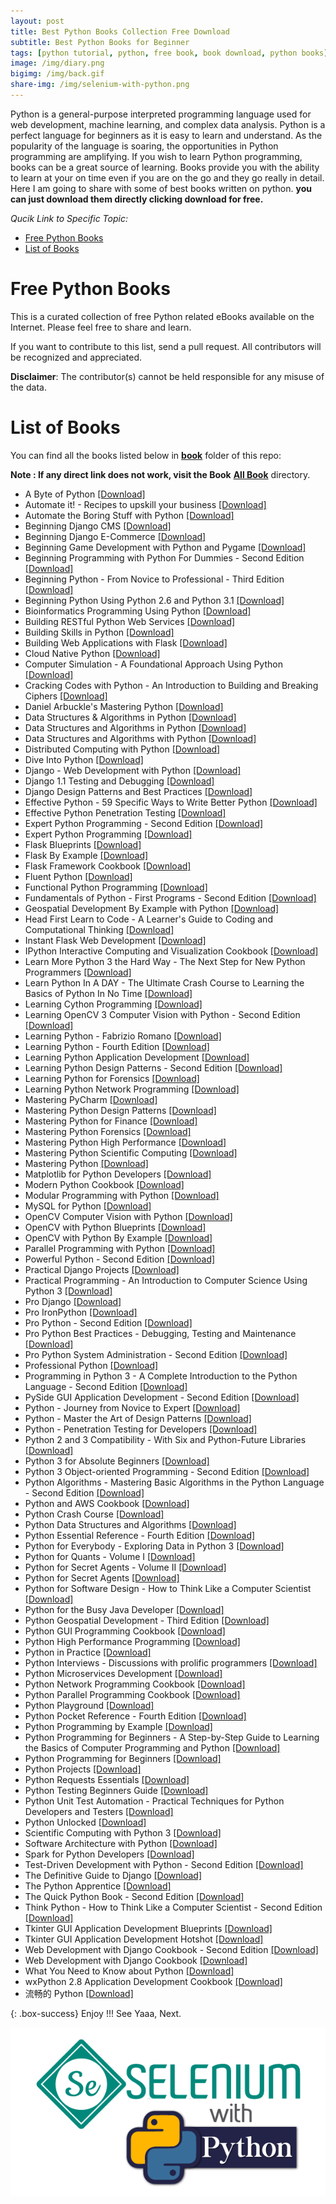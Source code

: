 ```yaml
---
layout: post
title: Best Python Books Collection Free Download
subtitle: Best Python Books for Beginner
tags: [python tutorial, python, free book, book download, python books]
image: /img/diary.png
bigimg: /img/back.gif
share-img: /img/selenium-with-python.png
---
```


Python is a general-purpose interpreted programming language used for web development, machine learning, and complex data analysis. Python is a perfect language for beginners as it is easy to learn and understand. As the popularity of the language is soaring, the opportunities in Python programming are amplifying. If you wish to learn Python programming, books can be a great source of learning. Books provide you with the ability to learn at your on time even if you are on the go and they go really in detail. Here I am going to share with some of best books written on python.
**you can just download them directly clicking **download** for free.**

_Qucik Link to Specific Topic:_

- [Free Python Books](#free-python-books)
- [List of Books](#list-of-books)

# Free Python Books

This is a curated collection of free Python related eBooks available on the Internet. Please feel free to share and learn.

If you want to contribute to this list, send a pull request. All contributors will be recognized and appreciated.

**Disclaimer**: The contributor(s) cannot be held responsible for any misuse of the data.

# List of Books

You can find all the books listed below in [**book**](https://github.com/rafayet13/Free-Python-Books/blob/master/book) folder of this repo:

**Note : If any direct link does not work, visit the Book** [**All Book**](https://github.com/rafayet13/Free-Python-Books/blob/master/book) directory.

- A Byte of Python [[Download]](https://github.com/rafayet13/Free-Python-Books/blob/master/book/A%20Byte%20of%20Python.pdf)
- Automate it! - Recipes to upskill your business [[Download]](https://github.com/rafayet13/Free-Python-Books/blob/master/book/Automate%20it%21%20-%20Recipes%20to%20upskill%20your%20business.pdf)
- Automate the Boring Stuff with Python [[Download]](https://github.com/rafayet13/Free-Python-Books/blob/master/book/Automate%20the%20Boring%20Stuff%20with%20Python.epub)
- Beginning Django CMS [[Download]](/book/Beginning%20Django%20CMS.pdf)
- Beginning Django E-Commerce [[Download]](/book/Beginning%20Django%20E-Commerce.pdf)
- Beginning Game Development with Python and Pygame [[Download]](/book/Beginning%20Game%20Development%20with%20Python%20and%20Pygame.pdf)
- Beginning Programming with Python For Dummies - Second Edition [[Download]](/book/Beginning%20Programming%20with%20Python%20For%20Dummies%20-%20Second%20Edition.epub)
- Beginning Python - From Novice to Professional - Third Edition [[Download]](/book/Beginning%20Python%20-%20From%20Novice%20to%20Professional%20-%20Third%20Edition.pdf)
- Beginning Python Using Python 2.6 and Python 3.1 [[Download]](/book/Beginning%20Python%20Using%20Python%202.6%20and%20Python%203.1.pdf)
- Bioinformatics Programming Using Python [[Download]](/book/Bioinformatics%20Programming%20Using%20Python.pdf)
- Building RESTful Python Web Services [[Download]](/book/Building%20RESTful%20Python%20Web%20Services.pdf)
- Building Skills in Python [[Download]](/book/Building%20Skills%20in%20Python.pdf)
- Building Web Applications with Flask [[Download]](/book/Building%20Web%20Applications%20with%20Flask.pdf)
- Cloud Native Python [[Download]](/book/Cloud%20Native%20Python.azw3)
- Computer Simulation - A Foundational Approach Using Python [[Download]](https://github.com/rafayet13/Free-Python-Books/blob/master/book/Computer%20Simulation%20-%20A%20Foundational%20Approach%20Using%20Python.pdf)
- Cracking Codes with Python - An Introduction to Building and Breaking Ciphers [[Download]](https://github.com/rafayet13/Free-Python-Books/blob/master/book/Cracking%20Codes%20with%20Python%20-%20An%20Introduction%20to%20Building%20and%20Breaking%20Ciphers.epub)
- Daniel Arbuckle's Mastering Python [[Download]](/book/Daniel%20Arbuckle%27s%20Mastering%20Python.epub)
- Data Structures & Algorithms in Python [[Download]](/book/Data%20Structures%20%26%20Algorithms%20in%20Python.pdf)
- Data Structures and Algorithms in Python [[Download]](/book/Data%20Structures%20and%20Algorithms%20in%20Python.pdf)
- Data Structures and Algorithms with Python [[Download]](/book/Data%20Structures%20and%20Algorithms%20with%20Python.pdf)
- Distributed Computing with Python [[Download]](/book/Distributed%20Computing%20with%20Python.pdf)
- Dive Into Python [[Download]](/book/Dive%20Into%20Python.pdf)
- Django - Web Development with Python [[Download]](/book/Django%20-%20Web%20Development%20with%20Python.pdf)
- Django 1.1 Testing and Debugging [[Download]](/book/Django%201.1%20Testing%20and%20Debugging.pdf)
- Django Design Patterns and Best Practices [[Download]](/book/Django%20Design%20Patterns%20and%20Best%20Practices.pdf)
- Effective Python - 59 Specific Ways to Write Better Python [[Download]](/book/Effective%20Python%20-%2059%20Specific%20Ways%20to%20Write%20Better%20Python.epub)
- Effective Python Penetration Testing [[Download]](https://github.com/rafayet13/Free-Python-Books/blob/master/book/Effective%20Python%20Penetration%20Testing.pdf)
- Expert Python Programming - Second Edition [[Download]](/book/Expert%20Python%20Programming%20-%20Second%20Edition.pdf)
- Expert Python Programming [[Download]](/book/Expert%20Python%20Programming.pdf)
- Flask Blueprints [[Download]](/book/Flask%20Blueprints.pdf)
- Flask By Example [[Download]](/book/Flask%20By%20Example.pdf)
- Flask Framework Cookbook [[Download]](/book/Flask%20Framework%20Cookbook.pdf)
- Fluent Python [[Download]](/book/Fluent%20Python.pdf)
- Functional Python Programming [[Download]](/book/Functional%20Python%20Programming.pdf)
- Fundamentals of Python - First Programs - Second Edition [[Download]](/book/Fundamentals%20of%20Python%20-%20First%20Programs%20-%20Second%20Edition.pdf)
- Geospatial Development By Example with Python [[Download]](/book/Geospatial%20Development%20By%20Example%20with%20Python.pdf)
- Head First Learn to Code - A Learner's Guide to Coding and Computational Thinking [[Download]](/book/Head%20First%20Learn%20to%20Code%20-%20A%20Learner%27s%20Guide%20to%20Coding%20and%20Computational%20Thinking.pdf)
- Instant Flask Web Development [[Download]](/book/Instant%20Flask%20Web%20Development.pdf)
- IPython Interactive Computing and Visualization Cookbook [[Download]](/book/IPython%20Interactive%20Computing%20and%20Visualization%20Cookbook.pdf)
- Learn More Python 3 the Hard Way - The Next Step for New Python Programmers [[Download]](/book/Learn%20More%20Python%203%20the%20Hard%20Way%20-%20The%20Next%20Step%20for%20New%20Python%20Programmers.pdf)
- Learn Python In A DAY - The Ultimate Crash Course to Learning the Basics of Python In No Time [[Download]](https://github.com/rafayet13/Free-Python-Books/blob/master/book/Learn%20Python%20In%20A%20DAY%20-%20The%20Ultimate%20Crash%20Course%20to%20Learning%20the%20Basics%20of%20Python%20In%20No%20Time.epub)
- Learning Cython Programming [[Download]](/book/Learning%20Cython%20Programming.pdf)
- Learning OpenCV 3 Computer Vision with Python - Second Edition [[Download]](/book/Learning%20OpenCV%203%20Computer%20Vision%20with%20Python%20-%20Second%20Edition.pdf)
- Learning Python - Fabrizio Romano [[Download]](/book/Learning%20Python%20-%20Fabrizio%20Romano.pdf)
- Learning Python - Fourth Edition [[Download]](/book/Learning%20Python%20-%20Fourth%20Edition.pdf)
- Learning Python Application Development [[Download]](/book/Learning%20Python%20Application%20Development.pdf)
- Learning Python Design Patterns - Second Edition [[Download]](/book/Learning%20Python%20Design%20Patterns%20-%20Second%20Edition.pdf)
- Learning Python for Forensics [[Download]](/book/Learning%20Python%20for%20Forensics.pdf)
- Learning Python Network Programming [[Download]](/book/Learning%20Python%20Network%20Programming.pdf)
- Mastering PyCharm [[Download]](/book/Mastering%20PyCharm.pdf)
- Mastering Python Design Patterns [[Download]](/book/Mastering%20Python%20Design%20Patterns.pdf)
- Mastering Python for Finance [[Download]](/book/Mastering%20Python%20for%20Finance.pdf)
- Mastering Python Forensics [[Download]](/book/Mastering%20Python%20Forensics.pdf)
- Mastering Python High Performance [[Download]](/book/Mastering%20Python%20High%20Performance.pdf)
- Mastering Python Scientific Computing [[Download]](/book/Mastering%20Python%20Scientific%20Computing.pdf)
- Mastering Python [[Download]](/book/Mastering%20Python.pdf)
- Matplotlib for Python Developers [[Download]](/book/Matplotlib%20for%20Python%20Developers.pdf)
- Modern Python Cookbook [[Download]](/book/Modern%20Python%20Cookbook.pdf)
- Modular Programming with Python [[Download]](/book/Modular%20Programming%20with%20Python.pdf)
- MySQL for Python [[Download]](https://github.com/rafayet13/Free-Python-Books/blob/master/book/MySQL%20for%20Python.pdf)
- OpenCV Computer Vision with Python [[Download]](/book/OpenCV%20Computer%20Vision%20with%20Python.pdf)
- OpenCV with Python Blueprints [[Download]](/book/OpenCV%20with%20Python%20Blueprints.pdf)
- OpenCV with Python By Example [[Download]](/book/OpenCV%20with%20Python%20By%20Example.pdf)
- Parallel Programming with Python [[Download]](/book/Parallel%20Programming%20with%20Python.pdf)
- Powerful Python - Second Edition [[Download]](/book/Powerful%20Python%20-%20Second%20Edition.epub)
- Practical Django Projects [[Download]](/book/Practical%20Django%20Projects.pdf)
- Practical Programming - An Introduction to Computer Science Using Python 3 [[Download]](/book/Practical%20Programming%20-%20An%20Introduction%20to%20Computer%20Science%20Using%20Python%203.pdf)
- Pro Django [[Download]](/book/Pro%20Django.pdf)
- Pro IronPython [[Download]](/book/Pro%20IronPython.pdf)
- Pro Python - Second Edition [[Download]](/book/Pro%20Python%20-%20Second%20Edition.pdf)
- Pro Python Best Practices - Debugging, Testing and Maintenance [[Download]](https://github.com/rafayet13/Free-Python-Books/blob/master/book/Pro%20Python%20Best%20Practices%20-%20Debugging%2C%20Testing%20and%20Maintenance.pdf)
- Pro Python System Administration - Second Edition [[Download]](/book/Pro%20Python%20System%20Administration%20-%20Second%20Edition.pdf)
- Professional Python [[Download]](/book/Professional%20Python.epub)
- Programming in Python 3 - A Complete Introduction to the Python Language - Second Edition [[Download]](/book/Programming%20in%20Python%203%20-%20A%20Complete%20Introduction%20to%20the%20Python%20Language%20-%20Second%20Edition.pdf)
- PySide GUI Application Development - Second Edition [[Download]](/book/PySide%20GUI%20Application%20Development%20-%20Second%20Edition.pdf)
- Python - Journey from Novice to Expert [[Download]](/book/Python%20-%20Journey%20from%20Novice%20to%20Expert.pdf)
- Python - Master the Art of Design Patterns [[Download]](/book/Python%20-%20Master%20the%20Art%20of%20Design%20Patterns.pdf)
- Python - Penetration Testing for Developers [[Download]](https://github.com/rafayet13/Free-Python-Books/blob/master/book/Python%20-%20Penetration%20Testing%20for%20Developers.pdf)
- Python 2 and 3 Compatibility - With Six and Python-Future Libraries [[Download]](/book/Python%202%20and%203%20Compatibility%20-%20With%20Six%20and%20Python-Future%20Libraries.pdf)
- Python 3 for Absolute Beginners [[Download]](/book/Python%203%20for%20Absolute%20Beginners.pdf)
- Python 3 Object-oriented Programming - Second Edition [[Download]](/book/Python%203%20Object-oriented%20Programming%20-%20Second%20Edition.pdf)
- Python Algorithms - Mastering Basic Algorithms in the Python Language - Second Edition [[Download]](/book/Python%20Algorithms%20-%20Mastering%20Basic%20Algorithms%20in%20the%20Python%20Language%20-%20Second%20Edition.pdf)
- Python and AWS Cookbook [[Download]](/book/Python%20and%20AWS%20Cookbook.pdf)
- Python Crash Course [[Download]](/book/Python%20Crash%20Course.epub)
- Python Data Structures and Algorithms [[Download]](/book/Python%20Data%20Structures%20and%20Algorithms.epub)
- Python Essential Reference - Fourth Edition [[Download]](/book/Python%20Essential%20Reference%20-%20Fourth%20Edition.pdf)
- Python for Everybody - Exploring Data in Python 3 [[Download]](/book/Python%20for%20Everybody%20-%20Exploring%20Data%20in%20Python%203.pdf)
- Python for Quants - Volume I [[Download]](/book/Python%20for%20Quants%20-%20Volume%20I.pdf)
- Python for Secret Agents - Volume II [[Download]](/book/Python%20for%20Secret%20Agents%20-%20Volume%20II.pdf)
- Python for Secret Agents [[Download]](/book/Python%20for%20Secret%20Agents.pdf)
- Python for Software Design - How to Think Like a Computer Scientist [[Download]](/book/Python%20for%20Software%20Design%20-%20How%20to%20Think%20Like%20a%20Computer%20Scientist.pdf)
- Python for the Busy Java Developer [[Download]](https://github.com/rafayet13/Free-Python-Books/blob/master/book/Python%20for%20the%20Busy%20Java%20Developer.pdf)
- Python Geospatial Development - Third Edition [[Download]](/book/Python%20Geospatial%20Development%20-%20Third%20Edition.pdf)
- Python GUI Programming Cookbook [[Download]](/book/Python%20GUI%20Programming%20Cookbook.pdf)
- Python High Performance Programming [[Download]](/book/Python%20High%20Performance%20Programming.pdf)
- Python in Practice [[Download]](/book/Python%20in%20Practice.pdf)
- Python Interviews - Discussions with prolific programmers [[Download]](/book/Python%20Interviews%20-%20Discussions%20with%20prolific%20programmers.epub)
- Python Microservices Development [[Download]](/book/Python%20Microservices%20Development.epub)
- Python Network Programming Cookbook [[Download]](/book/Python%20Network%20Programming%20Cookbook.pdf)
- Python Parallel Programming Cookbook [[Download]](/book/Python%20Parallel%20Programming%20Cookbook.pdf)
- Python Playground [[Download]](/book/Python%20Playground.epub)
- Python Pocket Reference - Fourth Edition [[Download]](/book/Python%20Pocket%20Reference%20-%20Fourth%20Edition.pdf)
- Python Programming by Example [[Download]](https://github.com/rafayet13/Free-Python-Books/blob/master/book/Python%20Programming%20by%20Example.epub)
- Python Programming for Beginners - A Step-by-Step Guide to Learning the Basics of Computer Programming and Python [[Download]](/book/Python%20Programming%20for%20Beginners%20-%20A%20Step-by-Step%20Guide%20to%20Learning%20the%20Basics%20of%20Computer%20Programming%20and%20Python.epub)
- Python Programming for Beginners [[Download]](/book/Python%20Programming%20for%20Beginners.epub)
- Python Projects [[Download]](/book/Python%20Projects.pdf)
- Python Requests Essentials [[Download]](/book/Python%20Requests%20Essentials.pdf)
- Python Testing Beginners Guide [[Download]](https://github.com/rafayet13/Free-Python-Books/blob/master/book/Python%20Testing%20Beginners%20Guide.pdf)
- Python Unit Test Automation - Practical Techniques for Python Developers and Testers [[Download]](https://github.com/rafayet13/Free-Python-Books/blob/master/book/Python%20Unit%20Test%20Automation%20-%20Practical%20Techniques%20for%20Python%20Developers%20and%20Testers.pdf)
- Python Unlocked [[Download]](/book/Python%20Unlocked.pdf)
- Scientific Computing with Python 3 [[Download]](/book/Scientific%20Computing%20with%20Python%203.pdf)
- Software Architecture with Python [[Download]](/book/Software%20Architecture%20with%20Python.pdf)
- Spark for Python Developers [[Download]](/book/Spark%20for%20Python%20Developers.pdf)
- Test-Driven Development with Python - Second Edition [[Download]](https://github.com/rafayet13/Free-Python-Books/blob/master/book/Test-Driven%20Development%20with%20Python%20-%20Second%20Edition.pdf)
- The Definitive Guide to Django [[Download]](/book/The%20Definitive%20Guide%20to%20Django.pdf)
- The Python Apprentice [[Download]](/book/The%20Python%20Apprentice.epub)
- The Quick Python Book - Second Edition [[Download]](/book/The%20Quick%20Python%20Book%20-%20Second%20Edition.pdf)
- Think Python - How to Think Like a Computer Scientist - Second Edition [[Download]](/book/Think%20Python%20-%20How%20to%20Think%20Like%20a%20Computer%20Scientist%20-%20Second%20Edition.pdf)
- Tkinter GUI Application Development Blueprints [[Download]](/book/Tkinter%20GUI%20Application%20Development%20Blueprints.pdf)
- Tkinter GUI Application Development Hotshot [[Download]](/book/Tkinter%20GUI%20Application%20Development%20Hotshot.pdf)
- Web Development with Django Cookbook - Second Edition [[Download]](/book/Web%20Development%20with%20Django%20Cookbook%20-%20Second%20Edition.pdf)
- Web Development with Django Cookbook [[Download]](/book/Web%20Development%20with%20Django%20Cookbook.pdf)
- What You Need to Know about Python [[Download]](https://github.com/rafayet13/Free-Python-Books/blob/master/book/What%20You%20Need%20to%20Know%20about%20Python.pdf)
- wxPython 2.8 Application Development Cookbook [[Download]](/book/wxPython%202.8%20Application%20Development%20Cookbook.pdf)
- 流畅的 Python [[Download]](/book/%E6%B5%81%E7%95%85%E7%9A%84Python.epub)

{: .box-success}
Enjoy !!!
See Yaaa, Next.

![Selenium with Python](/assets/img/selenium-with-python.png "Selenium with Python")
